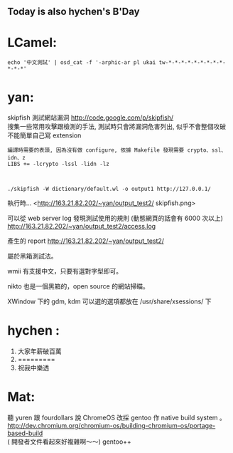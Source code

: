 
## Today is also hychen's B'Day




# LCamel:



    echo '中文測試' | osd_cat -f '-arphic-ar pl ukai tw-*-*-*-*-*-*-*-*-*-*-*-*'



# yan:


skipfish
測試網站漏洞 
<http://code.google.com/p/skipfish/>  
搜集一些常用攻擊跟檢測的手法, 測試時只會將漏洞危害列出, 似乎不會整個攻破
不能簡單自己寫 extension


    編譯時需要的表頭, 因為沒有做 configure, 依據 Makefile 發現需要 crypto、ssl、idn、z
    LIBS += -lcrypto -lssl -lidn -lz



    ./skipfish -W dictionary/default.wl -o output1 http://127.0.0.1/


執行時...
<<http://163.21.82.202/~yan/output_test2/>  skipfish.png>  

可以從 web server log 發現測試使用的規則 (動態網頁的話會有 6000 次以上)
<http://163.21.82.202/~yan/output_test2/access.log>  

產生的 report
http://163.21.82.202/~yan/output_test2/

屬於黑箱測試法。 

wmii 有支援中文，只要有選對字型即可。 
 
nikto
也是一個黑箱的，open source 的網站掃瞄。 

XWindow 下的 gdm, kdm 可以選的選項都放在 
/usr/share/xsessions/ 下 

# hychen :

1. 大家年薪破百萬 
2. ========= 
3. 祝我中樂透


# Mat:

聽 yuren 跟 fourdollars 說 ChromeOS 改採 gentoo 作 native build system 。
<http://dev.chromium.org/chromium-os/building-chromium-os/portage-based-build>  
( 開發者文件看起來好複雜啊～～)
gentoo++
